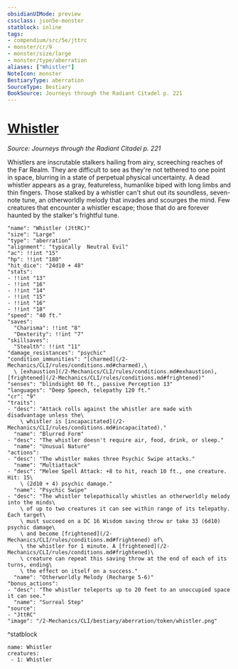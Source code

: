 ```yaml
---
obsidianUIMode: preview
cssclass: json5e-monster
statblock: inline
tags:
- compendium/src/5e/jttrc
- monster/cr/9
- monster/size/large
- monster/type/aberration
aliases: ["Whistler"]
NoteIcon: monster
BestiaryType: aberration
SourceType: Bestiary
BookSource: Journeys through the Radiant Citadel p. 221
---
```

# [Whistler](2-Mechanics/CLI/bestiary/aberration/whistler-jttrc.md)
*Source: Journeys through the Radiant Citadel p. 221*  

Whistlers are inscrutable stalkers hailing from airy, screeching reaches of the Far Realm. They are difficult to see as they're not tethered to one point in space, blurring in a state of perpetual physical uncertainty. A dead whistler appears as a gray, featureless, humanlike biped with long limbs and thin fingers. Those stalked by a whistler can't shut out its soundless, seven-note tune, an otherworldly melody that invades and scourges the mind. Few creatures that encounter a whistler escape; those that do are forever haunted by the stalker's frightful tune.

```statblock
"name": "Whistler (JttRC)"
"size": "Large"
"type": "aberration"
"alignment": "typically  Neutral Evil"
"ac": !!int "15"
"hp": !!int "180"
"hit_dice": "24d10 + 48"
"stats":
- !!int "13"
- !!int "16"
- !!int "14"
- !!int "15"
- !!int "16"
- !!int "18"
"speed": "40 ft."
"saves":
  "Charisma": !!int "8"
  "Dexterity": !!int "7"
"skillsaves":
  "Stealth": !!int "11"
"damage_resistances": "psychic"
"condition_immunities": "[charmed](/2-Mechanics/CLI/rules/conditions.md#charmed),\
  \ [exhaustion](/2-Mechanics/CLI/rules/conditions.md#exhaustion), [frightened](/2-Mechanics/CLI/rules/conditions.md#frightened)"
"senses": "blindsight 60 ft., passive Perception 13"
"languages": "Deep Speech, telepathy 120 ft."
"cr": "9"
"traits":
- "desc": "Attack rolls against the whistler are made with disadvantage unless the\
    \ whistler is [incapacitated](/2-Mechanics/CLI/rules/conditions.md#incapacitated)."
  "name": "Blurred Form"
- "desc": "The whistler doesn't require air, food, drink, or sleep."
  "name": "Unusual Nature"
"actions":
- "desc": "The whistler makes three Psychic Swipe attacks."
  "name": "Multiattack"
- "desc": "Melee Spell Attack: +8 to hit, reach 10 ft., one creature. Hit: 15\
    \ (2d10 + 4) psychic damage."
  "name": "Psychic Swipe"
- "desc": "The whistler telepathically whistles an otherworldly melody into the minds\
    \ of up to two creatures it can see within range of its telepathy. Each target\
    \ must succeed on a DC 16 Wisdom saving throw or take 33 (6d10) psychic damage\
    \ and become [frightened](/2-Mechanics/CLI/rules/conditions.md#frightened) of\
    \ the whistler for 1 minute. A [frightened](/2-Mechanics/CLI/rules/conditions.md#frightened)\
    \ creature can repeat this saving throw at the end of each of its turns, ending\
    \ the effect on itself on a success."
  "name": "Otherworldly Melody (Recharge 5-6)"
"bonus_actions":
- "desc": "The whistler teleports up to 20 feet to an unoccupied space it can see."
  "name": "Surreal Step"
"source":
- "JttRC"
"image": "/2-Mechanics/CLI/bestiary/aberration/token/whistler.png"
```
^statblock

```encounter-table
name: Whistler
creatures:
 - 1: Whistler
```